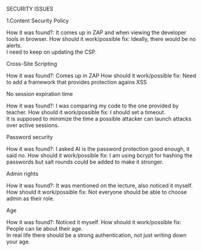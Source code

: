 SECURITY ISSUES

1.Content Security Policy

How it was found?: It comes up in ZAP and when viewing the developer tools in browser.
How should it work/possible fix: Ideally, there would be no alerts. <br/> I need to keep on updating the CSP.



Cross-Site Scripting

How it was found?: Comes up in ZAP
How should it work/possible fix: Need to add a framework that provides protection agains XSS



No session expiration time

How it was found?: I was comparing my code to the one provided by teacher.
How should it work/possible fix: I should set a timeout. <br/> It is supposed to minimize the time a possible attacker can launch attacks over active sessions.



Password security 

How it was found?: I asked AI is the password protection good enough, it said no.
How should it work/possible fix: I am using bcrypt for hashing the passwords but salt rounds could be added to make it stronger.



Admin rights

How it was found?: It was mentioned on the lecture, also noticed it myself. 
How should it work/possible fix: Not everyone should be able to choose admin as their role.



Age 

How it was found?: Noticed it myself.
How should it work/possible fix: People can lie about their age. <br/> In real life there should be a strong authentication, not just writing down your age. 